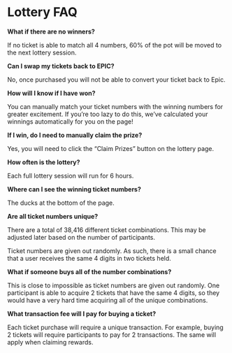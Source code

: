 # Lottery FAQ

**What if there are no winners?**

If no ticket is able to match all 4 numbers, 60% of the pot will be moved to the next lottery session.

**Can I swap my tickets back to EPIC?**

No, once purchased you will not be able to convert your ticket back to Epic.

**How will I know if I have won?**

You can manually match your ticket numbers with the winning numbers for greater excitement. If you’re too lazy to do this, we’ve calculated your winnings automatically for you on the page!

**If I win, do I need to manually claim the prize?**

Yes, you will need to click the “Claim Prizes” button on the lottery page.

**How often is the lottery?**

Each full lottery session will run for 6 hours.

**Where can I see the winning ticket numbers?**

The ducks at the bottom of the page.

**Are all ticket numbers unique?**

There are a total of 38,416 different ticket combinations. This may be adjusted later based on the number of participants.

Ticket numbers are given out randomly. As such, there is a small chance that a user receives the same 4 digits in two tickets held.

**What if someone buys all of the number combinations?**

This is close to impossible as ticket numbers are given out randomly. One participant is able to acquire 2 tickets that have the same 4 digits, so they would have a very hard time acquiring all of the unique combinations.

**What transaction fee will I pay for buying a ticket?**

Each ticket purchase will require a unique transaction. For example, buying 2 tickets will require participants to pay for 2 transactions. The same will apply when claiming rewards.

